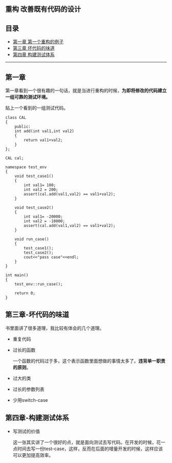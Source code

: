 ## 重构 改善既有代码的设计


## 目录

* [第一章 第一个重构的例子](#第一章)
* [第三章 坏代码的味道](#第三章-坏代码的味道)
* [第四章 构建测试体系](#第四章-构建测试体系)

---

## 第一章

第一章看到一个很有趣的一句话，就是当进行重构的时候，**为即将修改的代码建立一组可靠的测试环境。**

贴上一个看到的一组测试代码。

```
class CAL 
{
    public:
    int add(int val1,int val2)
    {
        return val1+val2;
    }
};

CAL cal;

namespace test_env
{
    void test_case1()
    {
        int val1= 100;
        int val2 = 200;
        assert(cal.add(val1,val2) == val1+val2);
    }

    void test_case2()
    {
        int val1= -20000;
        int val2 = -10000;
        assert(cal.add(val1,val2) == val1+val2);
    }

    void run_case()
    {
        test_case1();
        test_case2();
        cout<<"pass case"<<endl;
    }
}

int main()
{
    test_env::run_case();

    return 0;
}
```


## 第三章-坏代码的味道

书里面讲了很多道理，我比较有体会的几个道理。

* 重复代码

* 过长的函数

    一个函数的代码过于多，这个表示函数里面想做的事情太多了。**违背单一职责的原则**。 

* 过大的类

* 过长的参数列表

* 少用switch-case

## 第四章-构建测试体系 

* 写测试的价值
    
    这一张其实讲了一个很好的点，就是面向测试去写代码。在开发的时候，花一点时间去写一份test-case，这样，反而在后面的增量开发的时候，这样应该可以更加提高效率。